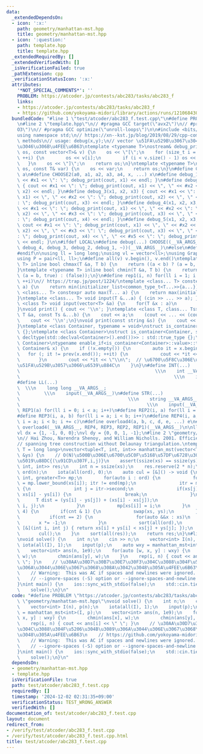 ```yaml
---
data:
  _extendedDependsOn:
  - icon: ':x:'
    path: geometry/manhattan-mst.hpp
    title: geometry/manhattan-mst.hpp
  - icon: ':question:'
    path: template.hpp
    title: template.hpp
  _extendedRequiredBy: []
  _extendedVerifiedWith: []
  _isVerificationFailed: true
  _pathExtension: cpp
  _verificationStatusIcon: ':x:'
  attributes:
    '*NOT_SPECIAL_COMMENTS*': ''
    PROBLEM: https://atcoder.jp/contests/abc283/tasks/abc283_f
    links:
    - https://atcoder.jp/contests/abc283/tasks/abc283_f
    - https://github.com/yokoyama-midori/library/actions/runs/12106843024/job/33753048069#step:7:1610
  bundledCode: "#line 1 \"test/atcoder/abc283_f.test.cpp\"\n#define PROBLEM \"https://atcoder.jp/contests/abc283/tasks/abc283_f\"\
    \n#line 2 \"template.hpp\"\n// #pragma GCC target(\"avx2\")\n// #pragma GCC optimize(\"\
    O3\")\n// #pragma GCC optimize(\"unroll-loops\")\n\n#include <bits/stdc++.h>\n\
    using namespace std;\n// https://xn--kst.jp/blog/2019/08/29/cpp-comp/\n// debug\
    \ methods\n// usage: debug(x,y);\n// vector \u51FA\u529B\u3067\u304D\u308B\u3088\
    \u3046\u306B\u4FEE\u6B63\ntemplate <typename T>\nostream& debug_print(ostream&\
    \ os, const vector<T>& v) {\n    os << \"[\";\n    for (size_t i = 0; i < v.size();\
    \ ++i) {\n        os << v[i];\n        if (i < v.size() - 1) os << \", \";\n \
    \   }\n    os << \"]\";\n    return os;\n}\ntemplate <typename T>\nostream& debug_print(ostream&\
    \ os, const T& var) {\n    os << var;\n    return os;\n}\n#define CHOOSE(a) CHOOSE2\
    \ a\n#define CHOOSE2(a0, a1, a2, a3, a4, x, ...) x\n#define debug_1(x1) { cout\
    \ << #x1 << \": \"; debug_print(cout, x1) << endl; }\n#define debug_2(x1, x2)\
    \ { cout << #x1 << \": \"; debug_print(cout, x1) << \", \" << #x2 << \": \"; debug_print(cout,\
    \ x2) << endl; }\n#define debug_3(x1, x2, x3) { cout << #x1 << \": \"; debug_print(cout,\
    \ x1) << \", \" << #x2 << \": \"; debug_print(cout, x2) << \", \" << #x3 << \"\
    : \"; debug_print(cout, x3) << endl; }\n#define debug_4(x1, x2, x3, x4) { cout\
    \ << #x1 << \": \"; debug_print(cout, x1) << \", \" << #x2 << \": \"; debug_print(cout,\
    \ x2) << \", \" << #x3 << \": \"; debug_print(cout, x3) << \", \" << #x4 << \"\
    : \"; debug_print(cout, x4) << endl; }\n#define debug_5(x1, x2, x3, x4, x5) {\
    \ cout << #x1 << \": \"; debug_print(cout, x1) << \", \" << #x2 << \": \"; debug_print(cout,\
    \ x2) << \", \" << #x3 << \": \"; debug_print(cout, x3) << \", \" << #x4 << \"\
    : \"; debug_print(cout, x4) << \", \" << #x5 << \": \"; debug_print(cout, x5)\
    \ << endl; }\n\n#ifdef LOCAL\n#define debug(...) CHOOSE((__VA_ARGS__, debug_5,\
    \ debug_4, debug_3, debug_2, debug_1, ~))(__VA_ARGS__)\n#else\n#define debug(...)\n\
    #endif\n\nusing ll = long long;\nusing vl = vector<ll>;\nusing Graph = vector<vector<ll>>;\n\
    using P = pair<ll, ll>;\n#define all(v) v.begin(), v.end()\ntemplate <typename\
    \ T> inline bool chmax(T &a, T b) {\n    return ((a < b) ? (a = b, true) : (false));\n\
    }\ntemplate <typename T> inline bool chmin(T &a, T b) {\n    return ((a > b) ?\
    \ (a = b, true) : (false));\n}\n#define rep1(i, n) for(ll i = 1; i <= ((ll)n);\
    \ ++i)\n// https://trap.jp/post/1224/\ntemplate <class... T> constexpr auto min(T...\
    \ a) {\n    return min(initializer_list<common_type_t<T...>>{a...});\n}\ntemplate\
    \ <class... T> constexpr auto max(T... a) {\n    return max(initializer_list<common_type_t<T...>>{a...});\n\
    }\ntemplate <class... T> void input(T &...a) { (cin >> ... >> a); }\ntemplate\
    \ <class T> void input(vector<T> &a) {\n    for(T &x : a)\n        cin >> x;\n\
    }\nvoid print() { cout << '\\n'; }\ntemplate <class T, class... Ts> void print(const\
    \ T &a, const Ts &...b) {\n    cout << a;\n    (cout << ... << (cout << ' ', b));\n\
    \    cout << '\\n';\n}\nvoid print(const string &s) {\n    cout << s << '\\n';\n\
    }\ntemplate <class Container, typename = void>\nstruct is_container : std::false_type\
    \ {};\ntemplate <class Container>\nstruct is_container<Container, std::void_t<decltype(std::declval<Container>().begin()),\
    \ decltype(std::declval<Container>().end())>> : std::true_type {};\ntemplate <class\
    \ Container>\ntypename enable_if<is_container<Container>::value>::type print(const\
    \ Container& x) {\n    if (!x.empty()) {\n        auto it = x.begin();\n     \
    \   for (; it != prev(x.end()); ++it) {\n            cout << *it << \" \";\n \
    \       }\n        cout << *it << \"\\n\";  // \u6700\u5F8C\u306E\u8981\u7D20\u3092\
    \u51FA\u529B\u3057\u3066\u6539\u884C\n    }\n}\n#define INT(...)             \
    \                                                  \\\n    int __VA_ARGS__;  \
    \                                                         \\\n    input(__VA_ARGS__)\n\
    #define LL(...)                                                              \
    \  \\\n    long long __VA_ARGS__;                                            \
    \         \\\n    input(__VA_ARGS__)\n#define STR(...)                       \
    \                                        \\\n    string __VA_ARGS__;         \
    \                                               \\\n    input(__VA_ARGS__)\n#define\
    \ REP1(a) for(ll i = 0; i < a; i++)\n#define REP2(i, a) for(ll i = 0; i < a; i++)\n\
    #define REP3(i, a, b) for(ll i = a; i < b; i++)\n#define REP4(i, a, b, c) for(ll\
    \ i = a; i < b; i += c)\n#define overload4(a, b, c, d, e, ...) e\n#define rep(...)\
    \ overload4(__VA_ARGS__, REP4, REP3, REP2, REP1)(__VA_ARGS__)\n\nll inf = 3e18;\n\
    vl dx = {1, -1, 0, 0};\nvl dy = {0, 0, 1, -1};\n#line 2 \"geometry/manhattan-mst.hpp\"\
    \n// Hai Zhou, Narendra Shenoy, and William Nicholls. 2001. Efficient minimum\n\
    // spanning tree construction without Delaunay triangulation.\ntemplate <class\
    \ T = long long>\nvector<tuple<T, int, int>> manhattan_mst(vector<T> &xs, vector<T>\
    \ &ys) {\n    // O(N)\u500B\u306E\u6700\u5C0F\u5168\u57DF\u6728\u306E\u8FBA\u306E\
    \u5019\u88DC{(\u91CD\u307F,i,j)}\n    assert(ssize(xs) == ssize(ys));\n    vector<tuple<T,\
    \ int, int>> res;\n    int n = ssize(xs);\n    res.reserve(2 * n);\n    vector<int>\
    \ ord(n);\n    iota(all(ord), 0);\n    auto cul = [&]() -> void {\n        map<T,\
    \ int, greater<T>> mp;\n        for(auto i : ord) {\n            for(auto itr\
    \ = mp.lower_bound(xs[i]); itr != end(mp);\n                itr = mp.erase(itr))\
    \ {\n                int j = itr->second;\n                if(xs[j] - ys[j] <\
    \ xs[i] - ys[i]) {\n                    break;\n                }\n          \
    \      T dist = (ys[i] - ys[j]) + (xs[i] - xs[j]);\n                res.emplace_back(dist,\
    \ i, j);\n            }\n            mp[xs[i]] = i;\n        }\n    };\n    rep(cnt,\
    \ 4) {\n        if(cnt & 1) {\n            swap(xs, ys);\n        } else {\n \
    \           if(cnt == 2) {\n                for(auto &&x : xs)\n             \
    \       x *= -1;\n            }\n            sort(all(ord),\n                \
    \ [&](int i, int j) { return xs[i] + ys[i] < xs[j] + ys[j]; });\n        }\n \
    \       cul();\n    }\n    sort(all(res));\n    return res;\n}\n#line 3 \"test/atcoder/abc283_f.test.cpp\"\
    \nvoid solve() {\n    int n;\n    cin >> n;\n    vector<int> I(n), p(n);\n   \
    \ iota(all(I), 1);\n    input(p);\n    auto wxy = manhattan_mst<int>(I, p);\n\
    \    vector<int> ans(n, 1e9);\n    for(auto [w, x, y] : wxy) {\n        chmin(ans[x],\
    \ w);\n        chmin(ans[y], w);\n    }\n    rep(i, n) { cout << ans[i] << \"\
    \ \"; }\n    // \u30AA\u30D7\u30B7\u30E7\u30F3\u304C\u3088\u304F\u5206\u304B\u3089\
    \u306A\u3044\u306E\u3067\u3068\u308A\u3042\u3048\u305A\u4FEE\u6B63\n    // https://github.com/yokoyama-midori/library/actions/runs/12106843024/job/33753048069#step:7:1610\n\
    \    // Warning:  This was AC if spaces and newlines were ignored. Please use\n\
    \    // --ignore-spaces (-S) option or --ignore-spaces-and-newline (-N) option.\n\
    }\nint main() {\n    ios::sync_with_stdio(false);\n    std::cin.tie(nullptr);\n\
    \    solve();\n}\n"
  code: "#define PROBLEM \"https://atcoder.jp/contests/abc283/tasks/abc283_f\"\n#include\
    \ \"geometry/manhattan-mst.hpp\"\nvoid solve() {\n    int n;\n    cin >> n;\n\
    \    vector<int> I(n), p(n);\n    iota(all(I), 1);\n    input(p);\n    auto wxy\
    \ = manhattan_mst<int>(I, p);\n    vector<int> ans(n, 1e9);\n    for(auto [w,\
    \ x, y] : wxy) {\n        chmin(ans[x], w);\n        chmin(ans[y], w);\n    }\n\
    \    rep(i, n) { cout << ans[i] << \" \"; }\n    // \u30AA\u30D7\u30B7\u30E7\u30F3\
    \u304C\u3088\u304F\u5206\u304B\u3089\u306A\u3044\u306E\u3067\u3068\u308A\u3042\
    \u3048\u305A\u4FEE\u6B63\n    // https://github.com/yokoyama-midori/library/actions/runs/12106843024/job/33753048069#step:7:1610\n\
    \    // Warning:  This was AC if spaces and newlines were ignored. Please use\n\
    \    // --ignore-spaces (-S) option or --ignore-spaces-and-newline (-N) option.\n\
    }\nint main() {\n    ios::sync_with_stdio(false);\n    std::cin.tie(nullptr);\n\
    \    solve();\n}\n"
  dependsOn:
  - geometry/manhattan-mst.hpp
  - template.hpp
  isVerificationFile: true
  path: test/atcoder/abc283_f.test.cpp
  requiredBy: []
  timestamp: '2024-12-02 02:31:35+09:00'
  verificationStatus: TEST_WRONG_ANSWER
  verifiedWith: []
documentation_of: test/atcoder/abc283_f.test.cpp
layout: document
redirect_from:
- /verify/test/atcoder/abc283_f.test.cpp
- /verify/test/atcoder/abc283_f.test.cpp.html
title: test/atcoder/abc283_f.test.cpp
---
```

